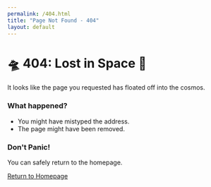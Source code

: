 ```yaml
---
permalink: /404.html
title: "Page Not Found - 404"
layout: default
---
```


# 🛸 404: Lost in Space 🚀

It looks like the page you requested has floated off into the cosmos.

### What happened?

*   You might have mistyped the address.
*   The page might have been removed.

### Don't Panic!

You can safely return to the homepage.

[Return to Homepage](/)
